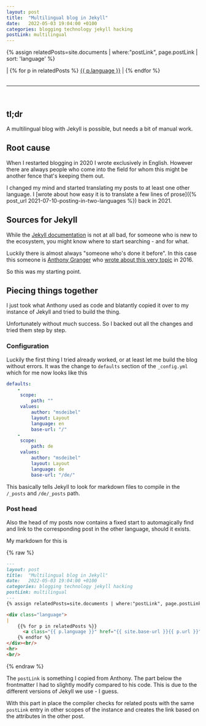 ```yaml
---
layout: post
title:  "Multilingual blog in Jekyll"
date:   2022-05-03 19:04:00 +0100
categories: blogging technology jekyll hacking
postLink: multilingual
---
```

{% assign relatedPosts=site.documents | where:"postLink", page.postLink | sort: 'language' %}

<div class="language">
|
    {% for p in relatedPosts %}
      <a class="{{ p.language }}" href="{{ site.base-url }}{{ p.url }}">{{ p.language }}</a> |
    {% endfor %}
</div><br/>
<hr>
<br/>

## tl;dr

A multilingual blog with Jekyll is possible, but needs a bit of manual work.

## Root cause

When I restarted blogging in 2020 I wrote exclusively in English. However there are always people who come into the field for whom this might be another fence that's keeping them out.

I changed my mind and started translating my posts to at least one other language.
I [wrote about how easy it is to translate a few lines of prose]({% post_url 2021-07-10-posting-in-two-languages %}) back in 2021.

## Sources for Jekyll

While the [Jekyll documentation](https://jekyllrb.com/docs/) is not at all bad, for someone who is new to the ecosystem,
you might know where to start searching - and for what.

Luckily there is almost always "someone who's done it before". In this case this someone is
[Anthony Granger](http://chocanto.me) who [wrote about this very topic](http://chocanto.me/2016/04/16/jekyll-multilingual.html) in 2016.

So this was my starting point.

## Piecing things together

I just took what Anthony used as code and blatantly copied it over to my instance of Jekyll and tried to build the thing.

Unfortunately without much success. So I backed out all the changes and tried them step by step.

### Configuration

Luckily the first thing I tried already worked, or at least let me build the blog without errors.
It was the change to `defaults` section of the `_config.yml` which for me now looks like this

```yaml
defaults:
    -
     scope:
         path: ""
     values:
         author: "msdeibel"
         layout: Layout
         language: en
         base-url: "/"
    -
     scope:
         path: de
     values:
         author: "msdeibel"
         layout: Layout
         language: de
         base-url: "/de/"
```

This basically tells Jekyll to look for markdown files to compile in the `/_posts` and `/de/_posts` path.

### Post head

Also the head of my posts now contains a fixed start to automagically find and link to the corresponding post in the other language, should it exists.

My markdown for this is

{% raw %}

```markdown
---
layout: post
title:  "Multilingual blog in Jekyll"
date:   2022-05-03 19:04:00 +0100
categories: blogging technology jekyll hacking
postLink: multilingual
---
{% assign relatedPosts=site.documents | where:"postLink", page.postLink | sort: 'language' %}

<div class="language">
|
    {{% for p in relatedPosts %}}
      <a class="{{ p.language }}" href="{{ site.base-url }}{{ p.url }}">{{ p.language }}</a> |
    {% endfor %}
</div><br/>
<hr>
<br/>
```

{% endraw %}

The `postLink` is something I copied from Anthony. The part below the frontmatter I had to slightly modify compared to his code. This is due to the different versions of Jekyll we use - I guess.

With this part in place the compiler checks for related posts with the same `postLink` entry in other scopes of the instance and creates the link based on the attributes in the other post.


